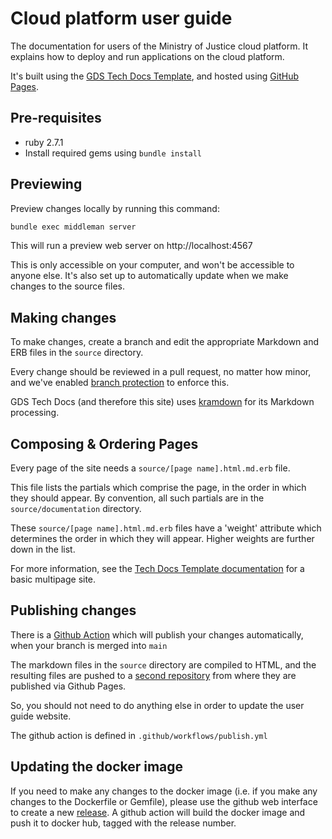 # Cloud platform user guide

The documentation for users of the Ministry of Justice cloud platform.
It explains how to deploy and run applications on the cloud platform.

It's built using the [GDS Tech Docs Template][tech-docs], and hosted
using [GitHub Pages][gh-pages].

## Pre-requisites

* ruby 2.7.1
* Install required gems using `bundle install`

## Previewing

Preview changes locally by running this command:

```bash
bundle exec middleman server
```

This will run a preview web server on http://localhost:4567

This is only accessible on your computer, and won't be accessible
to anyone else. It's also set up to automatically update when we
make changes to the source files.

## Making changes

To make changes, create a branch and edit the appropriate Markdown
and ERB files in the `source` directory.

Every change should be reviewed in a pull request, no matter how
minor, and we've enabled [branch protection][] to enforce this.

GDS Tech Docs (and therefore this site) uses [kramdown][] for its
Markdown processing.

[kramdown]: https://kramdown.gettalong.org/syntax.html

## Composing & Ordering Pages

Every page of the site needs a `source/[page name].html.md.erb`
file.

This file lists the partials which comprise the page, in the
order in which they should appear. By convention, all such
partials are in the `source/documentation` directory.

These `source/[page name].html.md.erb` files have a 'weight' attribute
which determines the order in which they will appear. Higher weights
are further down in the list.

For more information, see the [Tech Docs Template documentation][tech-docs-multipage]
for a basic multipage site.

## Publishing changes

There is a [Github Action][] which will publish your
changes automatically, when your branch is merged into `main`

The markdown files in the `source` directory are compiled to HTML, and the
resulting files are pushed to a [second repository] from where they are
published via Github Pages.

So, you should not need to do anything else in order to update
the user guide website.

The github action is defined in `.github/workflows/publish.yml`

## Updating the docker image

If you need to make any changes to the docker image (i.e. if you make any
changes to the Dockerfile or Gemfile), please use the github web interface to
create a new [release]. A github action will build the docker image and push
it to docker hub, tagged with the release number.

[branch protection]: https://help.github.com/articles/about-protected-branches/
[tech-docs-multipage]: https://tdt-documentation.london.cloudapps.digital/multipage.html#repo-folder-structure
[release]: https://github.com/ministryofjustice/cloud-platform-user-guide/releases
[Github Action]: https://github.com/features/actions
[tech-docs]: https://tdt-documentation.london.cloudapps.digital/
[gh-pages]: https://pages.github.com/
[second repository]: https://github.com/ministryofjustice/cloud-platform-user-guide-publish
